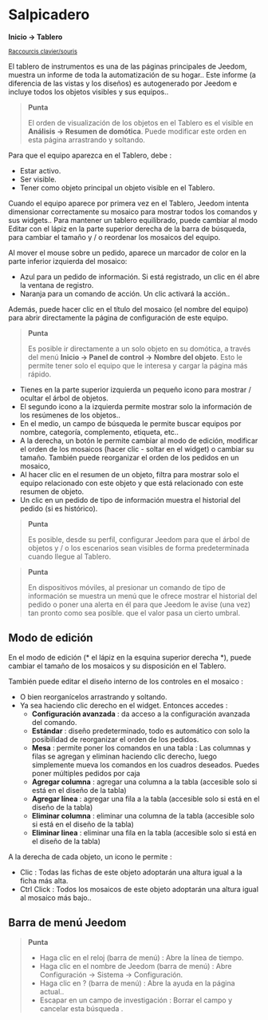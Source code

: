 # Salpicadero
**Inicio → Tablero**

<small>[Raccourcis clavier/souris](shortcuts.md)</small>

El tablero de instrumentos es una de las páginas principales de Jeedom, muestra un informe de toda la automatización de su hogar..
Este informe (a diferencia de las vistas y los diseños) es autogenerado por Jeedom e incluye todos los objetos visibles y sus equipos..

> **Punta**
>
> El orden de visualización de los objetos en el Tablero es el visible en **Análisis → Resumen de domótica**. Puede modificar este orden en esta página arrastrando y soltando.

Para que el equipo aparezca en el Tablero, debe :
- Estar activo.
- Ser visible.
- Tener como objeto principal un objeto visible en el Tablero.

Cuando el equipo aparece por primera vez en el Tablero, Jeedom intenta dimensionar correctamente su mosaico para mostrar todos los comandos y sus widgets..
Para mantener un tablero equilibrado, puede cambiar al modo Editar con el lápiz en la parte superior derecha de la barra de búsqueda, para cambiar el tamaño y / o reordenar los mosaicos del equipo.

Al mover el mouse sobre un pedido, aparece un marcador de color en la parte inferior izquierda del mosaico:
- Azul para un pedido de información. Si está registrado, un clic en él abre la ventana de registro.
- Naranja para un comando de acción. Un clic activará la acción..

Además, puede hacer clic en el título del mosaico (el nombre del equipo) para abrir directamente la página de configuración de este equipo.

> **Punta**
>
> Es posible ir directamente a un solo objeto en su domótica, a través del menú **Inicio → Panel de control → Nombre del objeto**.
> Esto le permite tener solo el equipo que le interesa y cargar la página más rápido.

- Tienes en la parte superior izquierda un pequeño icono para mostrar / ocultar el árbol de objetos.
- El segundo icono a la izquierda permite mostrar solo la información de los resúmenes de los objetos..
- En el medio, un campo de búsqueda le permite buscar equipos por nombre, categoría, complemento, etiqueta, etc..
- A la derecha, un botón le permite cambiar al modo de edición, modificar el orden de los mosaicos (hacer clic - soltar en el widget) o cambiar su tamaño. También puede reorganizar el orden de los pedidos en un mosaico, 
- Al hacer clic en el resumen de un objeto, filtra para mostrar solo el equipo relacionado con este objeto y que está relacionado con este resumen de objeto.
- Un clic en un pedido de tipo de información muestra el historial del pedido (si es histórico).

> **Punta**
>
> Es posible, desde su perfil, configurar Jeedom para que el árbol de objetos y / o los escenarios sean visibles de forma predeterminada cuando llegue al Tablero.

> **Punta**
>
> En dispositivos móviles, al presionar un comando de tipo de información se muestra un menú que le ofrece mostrar el historial del pedido o poner una alerta en él para que Jeedom le avise (una vez) tan pronto como sea posible. que el valor pasa un cierto umbral.


## Modo de edición

En el modo de edición (* el lápiz en la esquina superior derecha *), puede cambiar el tamaño de los mosaicos y su disposición en el Tablero.

También puede editar el diseño interno de los controles en el mosaico :

- O bien reorganícelos arrastrando y soltando.
- Ya sea haciendo clic derecho en el widget. Entonces accedes :
    - **Configuración avanzada** : da acceso a la configuración avanzada del comando.
    - **Estándar** : diseño predeterminado, todo es automático con solo la posibilidad de reorganizar el orden de los pedidos.
    - **Mesa** : permite poner los comandos en una tabla : Las columnas y filas se agregan y eliminan haciendo clic derecho, luego simplemente mueva los comandos en los cuadros deseados. Puedes poner múltiples pedidos por caja
    - **Agregar columna** : agregar una columna a la tabla (accesible solo si está en el diseño de la tabla)
    - **Agregar línea** : agregar una fila a la tabla (accesible solo si está en el diseño de la tabla)
    - **Eliminar columna** : eliminar una columna de la tabla (accesible solo si está en el diseño de la tabla)
    - **Eliminar linea** : eliminar una fila en la tabla (accesible solo si está en el diseño de la tabla)

A la derecha de cada objeto, un icono le permite :

- Clic : Todas las fichas de este objeto adoptarán una altura igual a la ficha más alta.
- Ctrl Click : Todos los mosaicos de este objeto adoptarán una altura igual al mosaico más bajo..

## Barra de menú Jeedom

> **Punta**
>
> - Haga clic en el reloj (barra de menú) : Abre la línea de tiempo.
> - Haga clic en el nombre de Jeedom (barra de menú) : Abre Configuración → Sistema → Configuración.
> - Haga clic en ? (barra de menú) : Abre la ayuda en la página actual..
> - Escapar en un campo de investigación : Borrar el campo y cancelar esta búsqueda .
